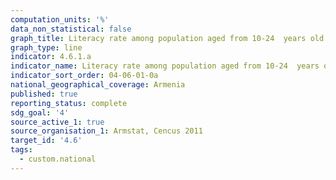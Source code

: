 ```yaml
---
computation_units: '%'
data_non_statistical: false
graph_title: Literacy rate among population aged from 10-24  years old
graph_type: line
indicator: 4.6.1.a
indicator_name: Literacy rate among population aged from 10-24  years old
indicator_sort_order: 04-06-01-0a
national_geographical_coverage: Armenia
published: true
reporting_status: complete
sdg_goal: '4'
source_active_1: true
source_organisation_1: Armstat, Cencus 2011
target_id: '4.6'
tags:
  - custom.national
---
```

